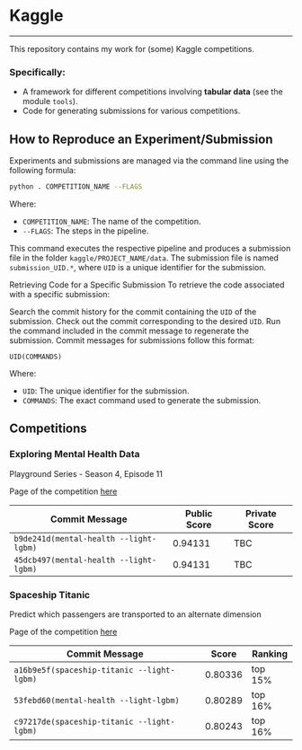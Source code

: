 
# Kaggle

---

This repository contains my work for (some) Kaggle competitions.

### Specifically:
- A framework for different competitions involving **tabular data** (see the module `tools`).
- Code for generating submissions for various competitions.

## How to Reproduce an Experiment/Submission

Experiments and submissions are managed via the command line using the following formula:

```bash
python . COMPETITION_NAME --FLAGS
```
Where:
- `COMPETITION_NAME`: The name of the competition.
- `--FLAGS`: The steps in the pipeline.

This command executes the respective pipeline and produces a submission file 
in the folder `kaggle/PROJECT_NAME/data`. The submission file is named 
`submission_UID.*`, where `UID` is a unique identifier for the submission.

Retrieving Code for a Specific Submission
To retrieve the code associated with a specific submission:

Search the commit history for the commit containing the `UID` of the submission.
Check out the commit corresponding to the desired `UID`.
Run the command included in the commit message to regenerate the submission.
Commit messages for submissions follow this format:

```text
UID(COMMANDS)
```
Where:
- `UID`: The unique identifier for the submission.
- `COMMANDS`: The exact command used to generate the submission.

## Competitions

### Exploring Mental Health Data

Playground Series - Season 4, Episode 11

Page of the competition [here](https://www.kaggle.com/competitions/playground-series-s4e11)

| Commit Message                         | Public Score | Private Score |
|----------------------------------------|--------------|---------------|
| `b9de241d(mental-health --light-lgbm)` | 0.94131      | TBC           |
| `45dcb497(mental-health --light-lgbm)` | 0.94131      | TBC           |


### Spaceship Titanic

Predict which passengers are transported to an alternate dimension

Page of the competition [here](https://www.kaggle.com/competitions/spaceship-titanic)

| Commit Message                             | Score   | Ranking |
|--------------------------------------------|---------|---------|
| `a16b9e5f(spaceship-titanic --light-lgbm)` | 0.80336 | top 15% |
| `53febd60(mental-health --light-lgbm)`     | 0.80289 | top 16% |
| `c97217de(spaceship-titanic --light-lgbm)` | 0.80243 | top 16% |
